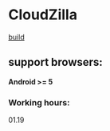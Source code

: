 # CloudZilla
[build](http://cloudzilla.wndrbase.com/)

## support browsers:
**Android >= 5**

### Working hours:
01.19